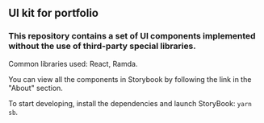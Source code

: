 ## UI kit for portfolio

### This repository contains a set of UI components implemented without the use of third-party special libraries.

Common libraries used: React, Ramda.

You can view all the components in Storybook by following the link in the "About" section.

To start developing, install the dependencies and launch StoryBook: `yarn sb`.
